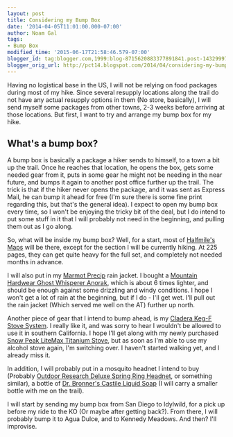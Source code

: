 ```yaml
---
layout: post
title: Considering my Bump Box
date: '2014-04-05T11:01:00.000-07:00'
author: Noam Gal
tags:
- Bump Box
modified_time: '2015-06-17T21:58:46.579-07:00'
blogger_id: tag:blogger.com,1999:blog-8715620883377891841.post-1432999783649350090
blogger_orig_url: http://pct14.blogspot.com/2014/04/considering-my-bump-box.html
---
```


Having no logistical base in the US, I will not be relying on food packages during most of my hike. Since several resupply locations along the trail do not have any actual resupply options in them (No store, basically), I will send myself some packages from other towns, 2-3 weeks before arriving at those locations.
But first, I want to try and arrange my bump box for my hike.

What's a bump box?
---
A bump box is basically a package a hiker sends to himself, to a town a bit up the trail. Once he reaches that location, he opens the box, gets some needed gear from it, puts in some gear he might not be needing in the near future, and bumps it again to another post office further up the trail. The trick is that if the hiker never opens the package, and it was sent as Express Mail, he can bump it ahead for free (I'm sure there is some fine print regarding this, but that's the general idea).
I expect to open my bump box every time, so I won't be enjoying the tricky bit of the deal, but I do intend to put some stuff in it that I will probably not need in the beginning, and pulling them out as I go along.

So, what will be inside my bump box?
Well, for a start, most of [Halfmile's Maps](http://www.pctmap.net/) will be there, except for the section I will be currently hiking. At 225 pages, they can get quite heavy for the full set, and completely not needed months in advance.

I will also put in my [Marmot Precip](http://marmot.com/products/details/precip-jacket-new) rain jacket. I bought a [Mountain Hardwear Ghost Whisperer Anorak](http://www.mountainhardwear.com/mens-ghost-whisperer-anorak-OM4625.html?colorID=320), which is about 6 times lighter, and should be enough against some drizzling and windy conditions. I hope I won't get a lot of rain at the beginning, but if I do - I'll get wet. I'll pull out the rain jacket (Which served me well on the AT) further up north.

Another piece of gear that I intend to bump ahead, is my [Cladera Keg-F Stove System](http://www.traildesigns.com/stoves/caldera-keg-f-stove-system). I really like it, and was sorry to hear I wouldn't be allowed to use it in southern California. I hope I'll get along with my newly purchased [Snow Peak LiteMax Titanium Stove](http://www.snowpeak.com/litemax-titanium-stove-gst-120.html), but as soon as I'm able to use my alcohol stove again, I'm switching over. I haven't started walking yet, and I already miss it.

In addition, I will probably put in a mosquito headnet I intend to buy (Probably [Outdoor Research Deluxe Spring Ring Headnet](http://www.outdoorresearch.com/en/catalog/product/view/id/27853/s/deluxe-spring-ring-headnet/category/2158/), or something similar), a bottle of [Dr. Bronner's Castile Liquid Soap](https://www.drbronner.com/DBMS/category/ROSE.html) (I will carry a smaller bottle with me on the trail).

I will start by sending my bump box from San Diego to Idylwild, for a pick up before my ride to the KO (Or maybe after getting back?). From there, I will probably bump it to Agua Dulce, and to Kennedy Meadows. And then? I'll improvise.
